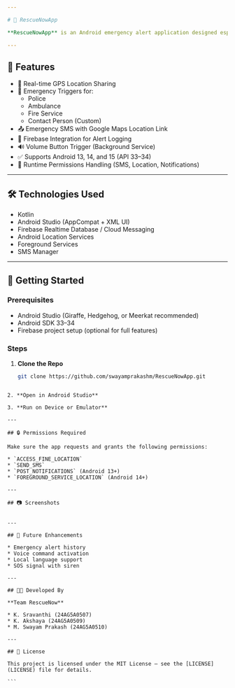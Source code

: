 ```yaml
---

# 🚨 RescueNowApp

**RescueNowApp** is an Android emergency alert application designed especially for rural and urban users to send quick emergency alerts with location via SMS and Firebase. It allows users to trigger emergency actions using buttons or volume keys and helps notify Police, Ambulance, Fire, or a saved contact person.

---
```


## 📱 Features

- 📍 Real-time GPS Location Sharing
- 🔘 Emergency Triggers for:
  - Police
  - Ambulance
  - Fire Service
  - Contact Person (Custom)
- 📤 Emergency SMS with Google Maps Location Link
- 📡 Firebase Integration for Alert Logging
- 🔊 Volume Button Trigger (Background Service)
- ✅ Supports Android 13, 14, and 15 (API 33–34)
- 🔐 Runtime Permissions Handling (SMS, Location, Notifications)

---

## 🛠️ Technologies Used

- Kotlin
- Android Studio (AppCompat + XML UI)
- Firebase Realtime Database / Cloud Messaging
- Android Location Services
- Foreground Services
- SMS Manager

---

## 🚀 Getting Started

### Prerequisites

- Android Studio (Giraffe, Hedgehog, or Meerkat recommended)
- Android SDK 33–34
- Firebase project setup (optional for full features)

### Steps

1. **Clone the Repo**
   ```bash
   git clone https://github.com/swayamprakashm/RescueNowApp.git
````

2. **Open in Android Studio**

3. **Run on Device or Emulator**

---

## 🔒 Permissions Required

Make sure the app requests and grants the following permissions:

* `ACCESS_FINE_LOCATION`
* `SEND_SMS`
* `POST_NOTIFICATIONS` (Android 13+)
* `FOREGROUND_SERVICE_LOCATION` (Android 14+)

---

## 📷 Screenshots


---

## 📌 Future Enhancements

* Emergency alert history
* Voice command activation
* Local language support
* SOS signal with siren

---

## 👨‍💻 Developed By

**Team RescueNow**

* K. Sravanthi (24AG5A0507)
* K. Akshaya (24AG5A0509)
* M. Swayam Prakash (24AG5A0510)

---

## 📜 License

This project is licensed under the MIT License – see the [LICENSE](LICENSE) file for details.

```
